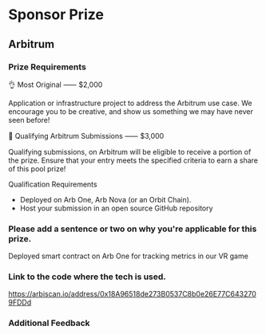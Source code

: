# Sponsor Prize

## Arbitrum

### Prize Requirements
👌 Most Original ⸺ $2,000

Application or infrastructure project to address the Arbitrum use case. We encourage you to be creative, and show us something we may have never seen before!

🎱 Qualifying Arbitrum Submissions ⸺ $3,000

Qualifying submissions, on Arbitrum will be eligible to receive a portion of the prize. Ensure that your entry meets the specified criteria to earn a share of this pool prize!

Qualification Requirements
- Deployed on Arb One, Arb Nova (or an Orbit Chain).
- Host your submission in an open source GitHub repository
    
### Please add a sentence or two on why you're applicable for this prize.

Deployed smart contract on Arb One for tracking metrics in our VR game

### Link to the code where the tech is used.

https://arbiscan.io/address/0x18A96518de273B0537C8b0e26E77C6432709FDDd


### Additional Feedback
